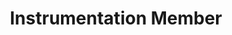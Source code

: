 ---
layout: member
weight: 5000
name: Amanpreet Tithh
title: Instrumentation Member
project: BioT
img: /assets/images/members/Aman.jpg
email: amantithh@gmail.com
status: alumni
year: 2020
alumni_position: A Random Location (Touring the world)
biography: Amanpreet (Aman) Tithh is a third year Chemical Engineering student, who is currently in Co-op until December, 2018. Aman has a fond interest for brewing and using engineering to optimize the process. As a member of the instrumentation team on BioT, Aman works along side his team members to create craft brewing technologies and an automated brewing system. He hopes to optimize the brewing process to brew the perfect beer, while lowering the costs for the process.
linkedin: https://www.linkedin.com/in/aman-tithh-403559124
---